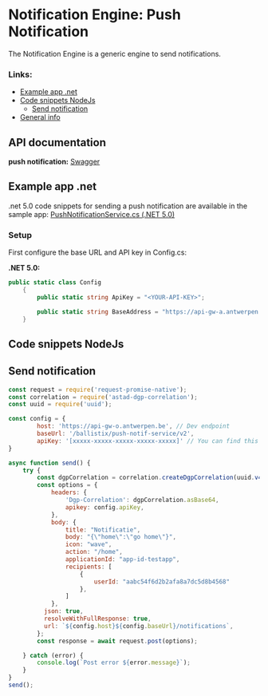 # Notification Engine: Push Notification

The Notification Engine is a generic engine to send notifications.


### Links:

<!--ts-->
* [Example app .net](#example-app-net)
* [Code snippets NodeJs](#code-snippets-nodejs)
    - [Send notification](#send-notifications)
* [General info](https://acpaas.digipolis.be/nl/product/notification-engine/v2.0.0/api-notification-engine-push-notif-v2/about#/Push32Notifications)
<!--te-->

## API documentation
**push notification:** [Swagger](https://api-store-a.antwerpen.be/#/org/acpaas/api/push-notification-service/v2/documentation)


## Example app .net

.net 5.0 code snippets for sending a push notification are available in the sample app: [PushNotificationService.cs (.NET 5.0)](example_dotnet5/PushNotificationService.cs)

### Setup

First configure the base URL and API key in Config.cs:

**.NET 5.0:**

```csharp
public static class Config
    {
        public static string ApiKey = "<YOUR-API-KEY>";

        public static string BaseAddress = "https://api-gw-a.antwerpen.be/acpaas/push-notif-service/v2/";
    }
```


## Code snippets NodeJs
## Send notification

```javascript
const request = require('request-promise-native');
const correlation = require('astad-dgp-correlation');
const uuid = require('uuid');

const config = {
        host: 'https://api-gw-o.antwerpen.be', // Dev endpoint
        baseUrl: '/ballistix/push-notif-service/v2',
        apiKey: '[xxxxx-xxxxx-xxxxx-xxxxx-xxxxx]' // You can find this in your application on the api-store https://api-store-o.antwerpen.be/
}

async function send() {
    try {
        const dgpCorrelation = correlation.createDgpCorrelation(uuid.v4(), 'Your-service');
        const options = {
            headers: {
                'Dgp-Correlation': dgpCorrelation.asBase64,
                apikey: config.apiKey,
            },
            body: {
            	title: "Notificatie",
    			body: "{\"home\":\"go home\"}",
    			icon: "wave",
    			action: "/home",
    			applicationId: "app-id-testapp",
    			recipients: [
		        	{
            			userId: "aabc54f6d2b2afa8a7dc5d8b4568"
        			},
    			]
    		},
          json: true,
          resolveWithFullResponse: true,
          url: `${config.host}${config.baseUrl}/notifications`,
        };
        const response = await request.post(options);

    } catch (error) {
        console.log(`Post error ${error.message}`);
    }
}
send();

```
